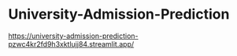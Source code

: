 # University-Admission-Prediction
https://university-admission-prediction-pzwc4kr2fd9h3xktlujj84.streamlit.app/
